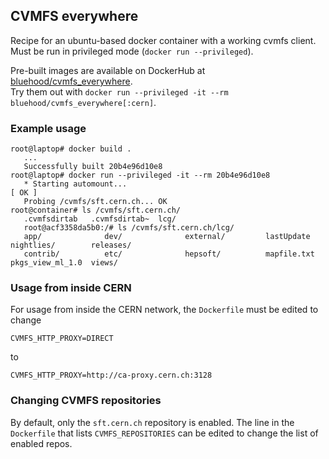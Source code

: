 ## CVMFS everywhere
Recipe for an ubuntu-based docker container with a working cvmfs client.<br>
Must be run in privileged mode (`docker run --privileged`).

Pre-built images are available on DockerHub at [bluehood/cvmfs_everywhere](https://hub.docker.com/r/bluehood/cvmfs_everywhere).<br>
Try them out with `docker run --privileged -it --rm bluehood/cvmfs_everywhere[:cern]`.

### Example usage
```
root@laptop# docker build .
   ...
   Successfully built 20b4e96d10e8
root@laptop# docker run --privileged -it --rm 20b4e96d10e8
   * Starting automount...                                                 [ OK ] 
   Probing /cvmfs/sft.cern.ch... OK
root@container# ls /cvmfs/sft.cern.ch/
   .cvmfsdirtab   .cvmfsdirtab~  lcg/           
   root@acf3358da5b0:/# ls /cvmfs/sft.cern.ch/lcg/
   app/              dev/              external/         lastUpdate        nightlies/        releases/         
   contrib/          etc/              hepsoft/          mapfile.txt       pkgs_view_ml_1.0  views/  
```

### Usage from inside CERN
For usage from inside the CERN network, the `Dockerfile` must be edited to change
```
CVMFS_HTTP_PROXY=DIRECT
```
to
```
CVMFS_HTTP_PROXY=http://ca-proxy.cern.ch:3128
```

### Changing CVMFS repositories
By default, only the `sft.cern.ch` repository is enabled.
The line in the `Dockerfile` that lists `CVMFS_REPOSITORIES` can be edited to change the list of enabled repos.
